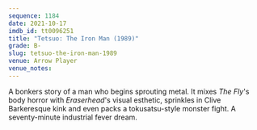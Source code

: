 ```yaml
---
sequence: 1184
date: 2021-10-17
imdb_id: tt0096251
title: "Tetsuo: The Iron Man (1989)"
grade: B-
slug: tetsuo-the-iron-man-1989
venue: Arrow Player
venue_notes:
---
```


A bonkers story of a man who begins sprouting metal. It mixes <span data-imdb-id="tt0091064">_The Fly_</span>'s body horror with <span data-imdb-id="tt0074486">_Eraserhead_</span>'s visual esthetic, sprinkles in Clive Barkeresque kink and even packs a tokusatsu-style monster fight. A seventy-minute industrial fever dream.
